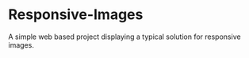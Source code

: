 # Responsive-Images
 A simple web based project displaying a typical solution for responsive images.
